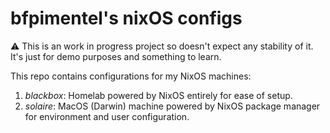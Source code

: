 # bfpimentel's nixOS configs

⚠️ This is an work in progress project so doesn't expect any stability of it. It's just for demo purposes and something to learn.

This repo contains configurations for my NixOS machines:
1. *blackbox*: Homelab powered by NixOS entirely for ease of setup. 
2. *solaire*: MacOS (Darwin) machine powered by NixOS package manager for environment and user configuration.

